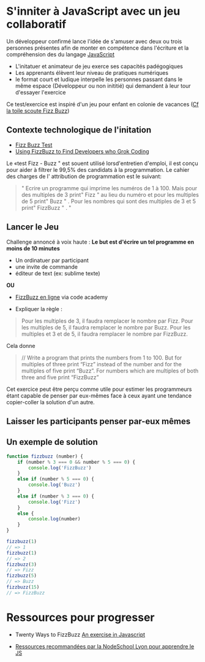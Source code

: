 # S'inniter à JavaScript avec un jeu collaboratif

Un développeur confirmé lance l'idée de s'amuser avec deux ou trois personnes présentes afin de monter en compétence dans l'écriture et la compréhension des du langage [JavaScript](https://fr.wikipedia.org/wiki/JavaScript)

* L'initatuer et animateur de jeu exerce ses capacités padégogiques
* Les apprenants élèvent leur niveau de pratiques numériques
* le format court et ludique interpelle les personnes passant dans le même espace (Développeur ou non inititié) qui demandent à leur tour d'essayer l'exercice

Ce test/exercice est inspiré d'un jeu pour enfant en colonie de vacances ([Cf la toile scoute Fizz Buzz](https://www.latoilescoute.net/fizz-buzz))

## Contexte technologique de l'initation

* [Fizz Buzz Test](http://c2.com/cgi/wiki?FizzBuzzTest) 
* [Using FizzBuzz to Find Developers who Grok Coding](https://imranontech.com/2007/01/24/using-fizzbuzz-to-find-developers-who-grok-coding/)

Le «test Fizz - Buzz " est souent utilisé lorsd'entretien d'emploi, il est conçu pour aider à filtrer le 99,5% des candidats à la programmation. Le cahier des charges de l' attribution de programmation est le suivant:

> " Ecrire un programme qui imprime les numéros de 1 à 100. Mais pour des multiples de 3 print" Fizz " au lieu du numéro et pour les multiples de 5 print" Buzz " . Pour les nombres qui sont des multiples de 3 et 5 print" FizzBuzz " . "

## Lancer le Jeu

Challenge annoncé à voix haute : **Le but est d'écrire un tel programme en moins de 10 minutes**

* Un ordinatuer par participant
 *  une invite de commande
 *  éditeur de text (ex: sublime texte)

**OU**

* [FizzBuzz en ligne](https://www.codecademy.com/courses/fizzbuzz/0/1) via code academy

* Expliquer la règle :

> Pour les multiples de 3, il faudra remplacer le nombre par Fizz.
Pour les multiples de 5, il faudra remplacer le nombre par Buzz.
Pour les multiples et 3 et de 5, il faudra remplacer le nombre par FizzBuzz.

Cela donne

> // Write a program that prints the numbers from 1 to 100. But for multiples of three print “Fizz” instead of the number and for the multiples of five print “Buzz”. For numbers which are multiples of both three and five print “FizzBuzz”


Cet exercice peut être perçu comme utile pour estimer les programmeurs étant capable de penser par eux-mêmes face à ceux ayant une tendance copier-coller la solution d'un autre.

## Laisser les participants penser par-eux mêmes


## Un exemple de solution

```js
function fizzbuzz (number) {
    if (number % 3 === 0 && number % 5 === 0) {
        console.log('FizzBuzz')
    }
    else if (number % 5 === 0) {
        console.log('Buzz')
    }
    else if (number % 3 === 0) {
        console.log('Fizz')
    }
    else {
        console.log(number)
    }
}

fizzbuzz(1)
// => 1
fizzbuzz(1)
// => 2
fizzbuzz(3)
// => Fizz
fizzbuzz(5)
// => Buzz
fizzbuzz(15)
// => FizzBuzz
```

# Ressources pour progresser

*  Twenty Ways to FizzBuzz
[An exercise in Javascript](http://ditam.github.io/posts/fizzbuzz/)

* [Ressources recommandées par la NodeSchool Lyon pour apprendre le JS](https://github.com/nodeschool/lyon/blob/master/learnjavascript.md)
